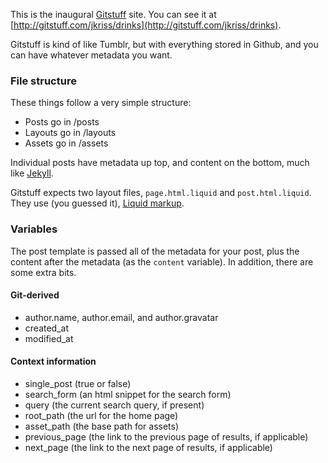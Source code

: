 This is the inaugural [Gitstuff](http://gitstuff.com) site. You can see it at [http://gitstuff.com/jkriss/drinks](http://gitstuff.com/jkriss/drinks).

Gitstuff is kind of like Tumblr, but with everything stored in Github, and you can have whatever metadata you want.

### File structure

These things follow a very simple structure:

- Posts go in /posts
- Layouts go in /layouts
- Assets go in /assets

Individual posts have metadata up top, and content on the bottom, much like [Jekyll](https://github.com/mojombo/jekyll).

Gitstuff expects two layout files, `page.html.liquid` and `post.html.liquid`. They use (you guessed it), [Liquid markup](http://liquidmarkup.org/).

### Variables

The post template is passed all of the metadata for your post, plus the content after the metadata (as the `content` variable). In addition, there are some extra bits.

#### Git-derived
- author.name, author.email, and author.gravatar
- created_at
- modified_at

#### Context information
- single_post (true or false)
- search_form (an html snippet for the search form)
- query (the current search query, if present)
- root_path (the url for the home page)
- asset_path (the base path for assets)
- previous_page (the link to the previous page of results, if applicable)
- next_page (the link to the next page of results, if applicable)